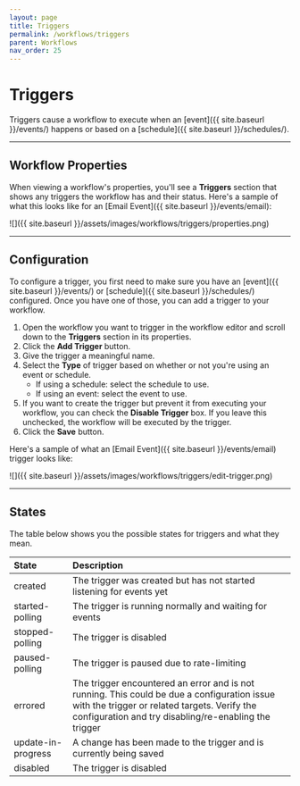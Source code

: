 ```yaml
---
layout: page
title: Triggers
permalink: /workflows/triggers
parent: Workflows
nav_order: 25
---
```


# Triggers
Triggers cause a workflow to execute when an [event]({{ site.baseurl }}/events/) happens or based on a [schedule]({{ site.baseurl }}/schedules/).

---

## Workflow Properties
When viewing a workflow's properties, you'll see a **Triggers** section that shows any triggers the workflow has and their status. Here's a sample of what this looks like for an [Email Event]({{ site.baseurl }}/events/email):

![]({{ site.baseurl }}/assets/images/workflows/triggers/properties.png)

---

## Configuration
To configure a trigger, you first need to make sure you have an [event]({{ site.baseurl }}/events/) or [schedule]({{ site.baseurl }}/schedules/) configured. Once you have one of those, you can add a trigger to your workflow.

1. Open the workflow you want to trigger in the workflow editor and scroll down to the **Triggers** section in its properties.
1. Click the **Add Trigger** button.
1. Give the trigger a meaningful name.
1. Select the **Type** of trigger based on whether or not you're using an event or schedule.
	* If using a schedule: select the schedule to use.
	* If using an event: select the event to use.
1. If you want to create the trigger but prevent it from executing your workflow, you can check the **Disable Trigger** box. If you leave this unchecked, the workflow will be executed by the trigger.
1. Click the **Save** button.

Here's a sample of what an [Email Event]({{ site.baseurl }}/events/email) trigger looks like:

![]({{ site.baseurl }}/assets/images/workflows/triggers/edit-trigger.png)

---

## States
The table below shows you the possible states for triggers and what they mean.

| State | Description |
|:------|:------------|
| created | The trigger was created but has not started listening for events yet |
| started-polling | The trigger is running normally and waiting for events |
| stopped-polling | The trigger is disabled |
| paused-polling | The trigger is paused due to rate-limiting |
| errored | The trigger encountered an error and is not running. This could be due a configuration issue with the trigger or related targets. Verify the configuration and try disabling/re-enabling the trigger |
| update-in-progress | A change has been made to the trigger and is currently being saved |
| disabled | The trigger is disabled |
